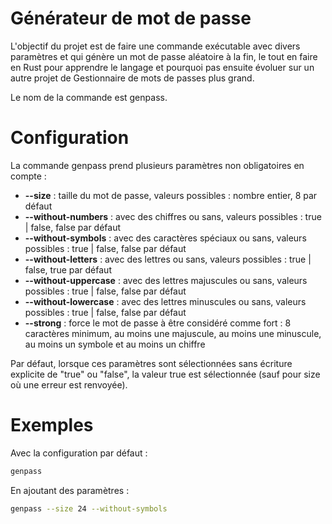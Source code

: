 # Générateur de mot de passe
L'objectif du projet est de faire une commande exécutable avec divers paramètres et qui génère un mot de passe aléatoire à la fin, le tout en faire en Rust pour apprendre le langage et pourquoi pas ensuite évoluer sur un autre projet de Gestionnaire de mots de passes plus grand.

Le nom de la commande est genpass.

# Configuration
La commande genpass prend plusieurs paramètres non obligatoires en compte :
- **--size** : taille du mot de passe, valeurs possibles : nombre entier, 8 par défaut
- **--without-numbers** : avec des chiffres ou sans, valeurs possibles : true | false, false par défaut
- **--without-symbols** : avec des caractères spéciaux ou sans, valeurs possibles : true | false, false par défaut
- **--without-letters** : avec des lettres ou sans, valeurs possibles : true | false, true par défaut
- **--without-uppercase** : avec des lettres majuscules ou sans, valeurs possibles : true | false, false par défaut
- **--without-lowercase** : avec des lettres minuscules ou sans, valeurs possibles : true | false, false par défaut
- **--strong** : force le mot de passe à être considéré comme fort : 8 caractères minimum, au moins une majuscule, au moins une minuscule, au moins un symbole et au moins un chiffre

Par défaut, lorsque ces paramètres sont sélectionnées sans écriture explicite de "true" ou "false", la valeur true est sélectionnée (sauf pour size où une erreur est renvoyée).

# Exemples
Avec la configuration par défaut :
```bash
genpass
```

En ajoutant des paramètres :
```bash
genpass --size 24 --without-symbols
```
